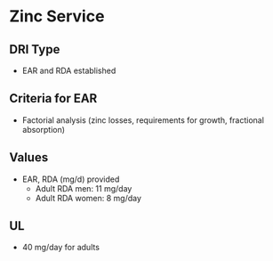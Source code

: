 # Zinc Service

## DRI Type
- EAR and RDA established

## Criteria for EAR
- Factorial analysis (zinc losses, requirements for growth, fractional absorption)

## Values
- EAR, RDA (mg/d) provided
  - Adult RDA men: 11 mg/day
  - Adult RDA women: 8 mg/day

## UL
- 40 mg/day for adults 